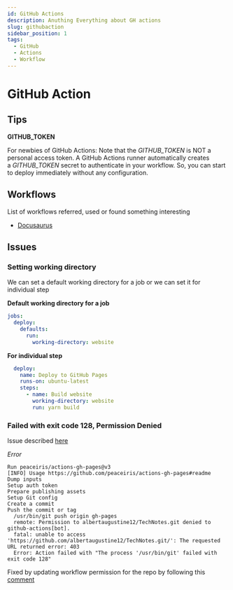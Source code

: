 ```yaml
---
id: GitHub Actions
description: Anuthing Everything about GH actions
slug: githubaction
sidebar_position: 1
tags:
  - GitHub
  - Actions
  - Workflow
---
```


# GitHub Action

## Tips

**GITHUB_TOKEN**

For newbies of GitHub Actions: Note that the *GITHUB_TOKEN* is NOT a personal access token. A GitHub Actions runner automatically creates a *GITHUB_TOKEN* secret to authenticate in your workflow. So, you can start to deploy immediately without any configuration.

## Workflows
List of workflows referred, used or found something interesting
* [Docusaurus](https://github.com/peaceiris/actions-gh-pages#%EF%B8%8F-docusaurus) 

## Issues

### Setting working directory
We can set a default working directory for a job or we can set it for individual step

**Default working directory for a job**
```yaml
jobs:
  deploy:
    defaults:
      run:
        working-directory: website
```

**For individual step**
```yaml
  deploy:
    name: Deploy to GitHub Pages
    runs-on: ubuntu-latest
    steps:
      - name: Build website
        working-directory: website
        run: yarn build
```

### Failed with exit code 128, Permission Denied
Issue described [here](https://github.com/JamesIves/github-pages-deploy-action/issues/1110)

*Error*
```
Run peaceiris/actions-gh-pages@v3
[INFO] Usage https://github.com/peaceiris/actions-gh-pages#readme
Dump inputs
Setup auth token
Prepare publishing assets
Setup Git config
Create a commit
Push the commit or tag
  /usr/bin/git push origin gh-pages
  remote: Permission to albertaugustine12/TechNotes.git denied to github-actions[bot].
  fatal: unable to access 'https://github.com/albertaugustine12/TechNotes.git/': The requested URL returned error: 403
  Error: Action failed with "The process '/usr/bin/git' failed with exit code 128"
```

Fixed by updating workflow permission for the repo by following this [comment](https://github.com/JamesIves/github-pages-deploy-action/issues/1110#issuecomment-1117481234)



